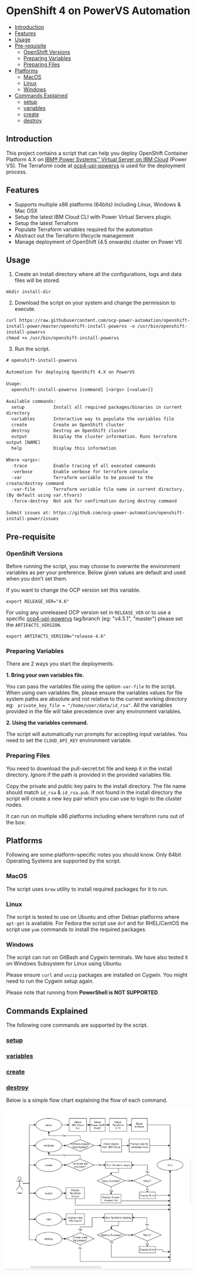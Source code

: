 # OpenShift 4 on PowerVS Automation

- [Introduction](#introduction)
- [Features](#features)
- [Usage](#usage)
- [Pre-requisite](#pre-requisite)
  - [OpenShift Versions](#openShift-versions)
  - [Preparing Variables](#preparing-variables)
  - [Preparing Files](#preparing-files)
- [Platforms](#usage)
  - [MacOS](#macos)
  - [Linux](#linux)
  - [Windows](#windows)
- [Commands Explained](#commands-explained)
  - [setup](#setup)
  - [variables](#variables)
  - [create](#create)
  - [destroy](#destroy)

## Introduction

This project contains a script that can help you deploy OpenShift Container Platform 4.X on [IBM® Power Systems™ Virtual Server on IBM Cloud](https://www.ibm.com/cloud/power-virtual-server) (Power VS). The Terraform code at [ocp4-upi-powervs](https://github.com/ocp-power-automation/ocp4-upi-powervs/) is used for the deployment process.

## Features

* Supports multiple x86 platforms (64bits) including Linux, Windows & Mac OSX
* Setup the latest IBM Cloud CLI with Power Virtual Servers plugin.
* Setup the latest Terraform
* Populate Terraform variables required for the automation
* Abstract out the Terraform lifecycle management
* Manage deployment of OpenShift (4.5 onwards) cluster on Power VS

## Usage

1. Create an install directory where all the configurations, logs and data files will be stored.
```
mkdir install-dir
```
2. Download the script on your system and change the permission to execute.
```
curl https://raw.githubusercontent.com/ocp-power-automation/openshift-install-power/master/openshift-install-powervs -o /usr/bin/openshift-install-powervs
chmod +x /usr/bin/openshift-install-powervs
```
3. Run the script.
```
# openshift-install-powervs

Automation for deploying OpenShift 4.X on PowerVS

Usage:
  openshift-install-powervs [command] [<args> [<value>]]

Available commands:
  setup           Install all required packages/binaries in current directory
  variables       Interactive way to populate the variables file
  create          Create an OpenShift cluster
  destroy         Destroy an OpenShift cluster
  output          Display the cluster information. Runs terraform output [NAME]
  help            Display this information

Where <args>:
  -trace          Enable tracing of all executed commands
  -verbose        Enable verbose for terraform console
  -var            Terraform variable to be passed to the create/destroy command
  -var-file       Terraform variable file name in current directory. (By default using var.tfvars)
  -force-destroy  Not ask for confirmation during destroy command

Submit issues at: https://github.com/ocp-power-automation/openshift-install-power/issues

```

## Pre-requisite

### OpenShift Versions

Before running the script, you may choose to overwrite the environment variables as per your preference. Below given values are default and used when you don’t set them.

If you want to change the OCP version set this variable.
```
export RELEASE_VER="4.6"
```

For using any unreleased OCP version set in `RELEASE_VER` or to use a specific [ocp4-upi-powervs](https://github.com/ocp-power-automation/ocp4-upi-powervs) tag/branch (eg: "v4.5.1", "master") please set the `ARTIFACTS_VERSION`.
```
export ARTIFACTS_VERSION="release-4.6"
```


### Preparing Variables

There are 2 ways you start the deployments.

**1. Bring your own variables file.**

You can pass the variables file using the option`-var-file` to the script. When using own variables file, please ensure the variables values for file system paths are absolute and not relative to the current working directory eg: ` private_key_file = "/home/user/data/id_rsa"`. All the variables provided in the file will take precedence over any environment variables.


**2. Using the variables command.**

The script will automatically run prompts for accepting input variables. You need to set the `CLOUD_API_KEY` environment variable.

### Preparing Files

You need to download the pull-secret.txt file and keep it in the install directory. Ignore if the path is provided in the provided variables file.

Copy the private and public key pairs to the install directory. The file name should match `id_rsa` & `id_rsa.pub`. If not found in the install directory the script will create a new key pair which you can use to login to the cluster nodes.


It can run on multiple x86 platforms including where terraform runs out of the box:


## Platforms

Following are some platform-specific notes you should know. Only 64bit Operating Systems are supported by the script.

### MacOS
The script uses `brew` utility to install required packages for it to run.

### Linux
The script is tested to use on Ubuntu and other Debian platforms where `apt-get` is available.
For Fedora the script use `dnf` and for RHEL/CentOS the script use `yum` commands to install the required packages.

### Windows

The script can run on GitBash and Cygwin terminals. We have also tested it on Windows Subsystem for Linux using Ubuntu.

Please ensure `curl` and `unzip` packages are installed on Cygwin. You might need to run the Cygwin setup again.

Please note that running from **PowerShell is NOT SUPPORTED**.


## Commands Explained

The following core commands are supported by the script.

### [setup](docs/setup.md)
### [variables](docs/variables.md)
### [create](docs/create.md)
### [destroy](docs/destroy.md)

Below is a simple flow chart explaining the flow of each command.

![Flow Chart](./docs/images/flow_chart.jpg)
